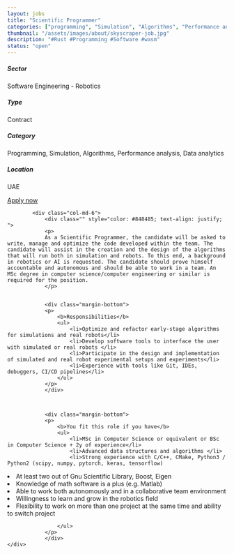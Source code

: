 ```yaml
---
layout: jobs
title: "Scientific Programmer"
categories: ["programming", "Simulation", "Algorithms", "Performance analysis"]
thumbnail: "/assets/images/about/skyscraper-job.jpg"
description: "#Rust #Programming #Software #wasm"
status: "open"
---
```




<section class="section about overflow-hidden margin-bottom">
	<div class="container">
		<div class="row">
			<div class="col-lg-4" style="text-align: left;">
				<h5 class="text-color font-weight-bold mb-2">Sector</h5>
					<p>Software Engineering - Robotics</p>
				<h5 class="text-color font-weight-bold mb-2">Type</h5>
					<p>Contract</p>
				<h5 class="text-color font-weight-bold mb-2">Category</h5>
					<p>Programming, Simulation, Algorithms, Performance analysis, Data analytics</p>
				<h5 class="text-color font-weight-bold mb-2">Location</h5>
					<p>UAE</p>
					<a href="mailto:jobs@amethix.com" class="btn btn-primary text-uppercase margin-top">Apply now</a>
			</div>

			<div class="col-md-6">
				<div class="" style="color: #848485; text-align: justify; ">
				<p>
				As a Scientific Programmer, the candidate will be asked to write, manage and optimize the code developed within the team. The candidate will assist in the creation and the design of the algorithms that will run both in simulation and robots. To this end, a background in robotics or AI is requested. The candidate should prove himself accountable and autonomous and should be able to work in a team. An MSc degree in computer science/computer engineering or similar is required for the position.
				</p>


				<div class="margin-bottom">
				<p>
					<b>Responsibilities</b>
					<ul>
						<li>Optimize and refactor early-stage algorithms for simulations and real robots</li>
						<li>Develop software tools to interface the user with simulated or real robots </li>
						<li>Participate in the design and implementation of simulated and real robot experimental setups and experiments</li>
						<li>Experience with tools like Git, IDEs, debuggers, CI/CD pipelines</li>
					</ul>
				</p>
				</div>



				<div class="margin-bottom">
				<p>
					<b>You fit this role if you have</b>
					<ul>
						<li>MSc in Computer Science or equivalent or BSc in Computer Science + 2y of experience</li>
						<li>Advanced data structures and algorithms </li>
						<li>Strong experience with C/C++, CMake, Python3 / Python2 (scipy, numpy, pytorch, keras, tensorflow)
</li>
						<li>At least two out of Gnu Scientific Library, Boost, Eigen</li>
						<li>Knowledge of math software is a plus (e.g. Matlab)</li>

<li>Able to work both autonomously and in a collaborative team environment</li>
<li>Willingness to learn and grow in the robotics field</li>
<li>Flexibility to work on more than one project at the same time and ability to switch project
</li>


					</ul>
				</p>
				</div>
	</div>
</div>
